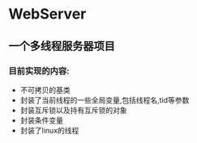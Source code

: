 # WebServer

## 一个多线程服务器项目

### 目前实现的内容:
+ 不可拷贝的基类
+ 封装了当前线程的一些全局变量,包括线程名,tid等参数
+ 封装互斥锁以及持有互斥锁的对象
+ 封装条件变量
+ 封装了linux的线程
